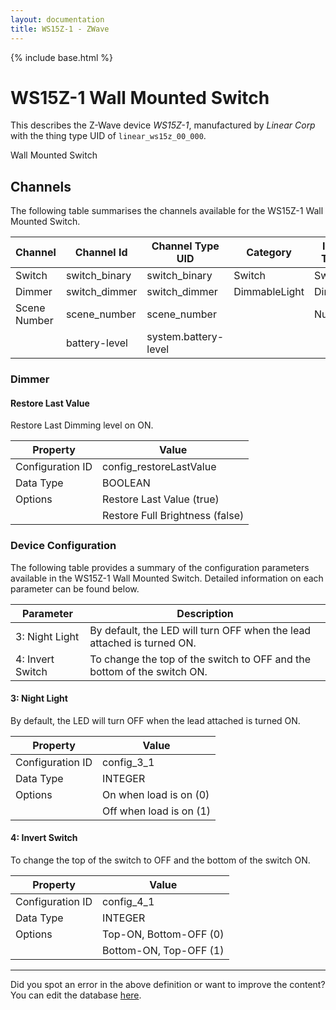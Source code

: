 ```yaml
---
layout: documentation
title: WS15Z-1 - ZWave
---
```


{% include base.html %}

# WS15Z-1 Wall Mounted Switch

This describes the Z-Wave device *WS15Z-1*, manufactured by *Linear Corp* with the thing type UID of ```linear_ws15z_00_000```. 

Wall Mounted Switch


## Channels
The following table summarises the channels available for the WS15Z-1 Wall Mounted Switch.

| Channel | Channel Id | Channel Type UID | Category | Item Type |
|---------|------------|------------------|----------|-----------|
| Switch | switch_binary | switch_binary | Switch | Switch |
| Dimmer | switch_dimmer | switch_dimmer | DimmableLight | Dimmer |
| Scene Number | scene_number | scene_number |  | Number |
|  | battery-level | system.battery-level |  |  |


### Dimmer

#### Restore Last Value

Restore Last Dimming level on ON.


| Property         | Value    |
|------------------|----------|
| Configuration ID | config_restoreLastValue |
| Data Type        | BOOLEAN || Default Value | true |
| Options | Restore Last Value (true) |
|  | Restore Full Brightness (false) |


### Device Configuration
The following table provides a summary of the configuration parameters available in the WS15Z-1 Wall Mounted Switch.
Detailed information on each parameter can be found below.

| Parameter   | Description |
|-------------|-------------|
| 3: Night Light | By default, the LED will turn OFF when the lead attached is turned ON. |
| 4: Invert Switch | To change the top of the switch to OFF and the bottom of the switch ON. |


#### 3: Night Light

By default, the LED will turn OFF when the lead attached is turned ON.


| Property         | Value    |
|------------------|----------|
| Configuration ID | config_3_1 |
| Data Type        | INTEGER || Default Value | 1 |
| Options | On when load is on (0) |
|  | Off when load is on (1) |


#### 4: Invert Switch

To change the top of the switch to OFF and the bottom of the switch ON.


| Property         | Value    |
|------------------|----------|
| Configuration ID | config_4_1 |
| Data Type        | INTEGER || Default Value | 0 |
| Options | Top-ON, Bottom-OFF (0) |
|  | Bottom-ON, Top-OFF (1) |


---

Did you spot an error in the above definition or want to improve the content?
You can edit the database [here](http://www.cd-jackson.com/index.php/zwave/zwave-device-database/zwave-device-list/devicesummary/4).
